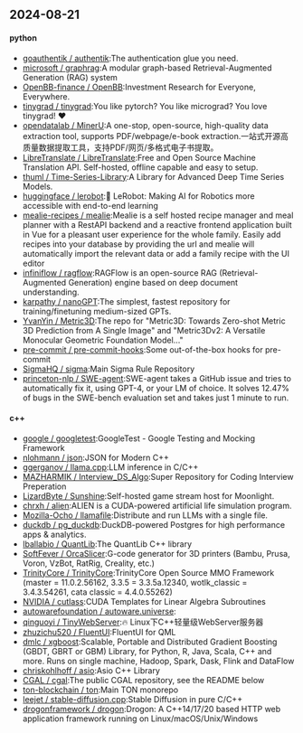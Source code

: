 ## 2024-08-21

#### python
* [goauthentik / authentik](https://github.com/goauthentik/authentik):The authentication glue you need.
* [microsoft / graphrag](https://github.com/microsoft/graphrag):A modular graph-based Retrieval-Augmented Generation (RAG) system
* [OpenBB-finance / OpenBB](https://github.com/OpenBB-finance/OpenBB):Investment Research for Everyone, Everywhere.
* [tinygrad / tinygrad](https://github.com/tinygrad/tinygrad):You like pytorch? You like micrograd? You love tinygrad! ❤️
* [opendatalab / MinerU](https://github.com/opendatalab/MinerU):A one-stop, open-source, high-quality data extraction tool, supports PDF/webpage/e-book extraction.一站式开源高质量数据提取工具，支持PDF/网页/多格式电子书提取。
* [LibreTranslate / LibreTranslate](https://github.com/LibreTranslate/LibreTranslate):Free and Open Source Machine Translation API. Self-hosted, offline capable and easy to setup.
* [thuml / Time-Series-Library](https://github.com/thuml/Time-Series-Library):A Library for Advanced Deep Time Series Models.
* [huggingface / lerobot](https://github.com/huggingface/lerobot):🤗 LeRobot: Making AI for Robotics more accessible with end-to-end learning
* [mealie-recipes / mealie](https://github.com/mealie-recipes/mealie):Mealie is a self hosted recipe manager and meal planner with a RestAPI backend and a reactive frontend application built in Vue for a pleasant user experience for the whole family. Easily add recipes into your database by providing the url and mealie will automatically import the relevant data or add a family recipe with the UI editor
* [infiniflow / ragflow](https://github.com/infiniflow/ragflow):RAGFlow is an open-source RAG (Retrieval-Augmented Generation) engine based on deep document understanding.
* [karpathy / nanoGPT](https://github.com/karpathy/nanoGPT):The simplest, fastest repository for training/finetuning medium-sized GPTs.
* [YvanYin / Metric3D](https://github.com/YvanYin/Metric3D):The repo for "Metric3D: Towards Zero-shot Metric 3D Prediction from A Single Image" and "Metric3Dv2: A Versatile Monocular Geometric Foundation Model..."
* [pre-commit / pre-commit-hooks](https://github.com/pre-commit/pre-commit-hooks):Some out-of-the-box hooks for pre-commit
* [SigmaHQ / sigma](https://github.com/SigmaHQ/sigma):Main Sigma Rule Repository
* [princeton-nlp / SWE-agent](https://github.com/princeton-nlp/SWE-agent):SWE-agent takes a GitHub issue and tries to automatically fix it, using GPT-4, or your LM of choice. It solves 12.47% of bugs in the SWE-bench evaluation set and takes just 1 minute to run.

#### c++
* [google / googletest](https://github.com/google/googletest):GoogleTest - Google Testing and Mocking Framework
* [nlohmann / json](https://github.com/nlohmann/json):JSON for Modern C++
* [ggerganov / llama.cpp](https://github.com/ggerganov/llama.cpp):LLM inference in C/C++
* [MAZHARMIK / Interview_DS_Algo](https://github.com/MAZHARMIK/Interview_DS_Algo):Super Repository for Coding Interview Preperation
* [LizardByte / Sunshine](https://github.com/LizardByte/Sunshine):Self-hosted game stream host for Moonlight.
* [chrxh / alien](https://github.com/chrxh/alien):ALIEN is a CUDA-powered artificial life simulation program.
* [Mozilla-Ocho / llamafile](https://github.com/Mozilla-Ocho/llamafile):Distribute and run LLMs with a single file.
* [duckdb / pg_duckdb](https://github.com/duckdb/pg_duckdb):DuckDB-powered Postgres for high performance apps & analytics.
* [lballabio / QuantLib](https://github.com/lballabio/QuantLib):The QuantLib C++ library
* [SoftFever / OrcaSlicer](https://github.com/SoftFever/OrcaSlicer):G-code generator for 3D printers (Bambu, Prusa, Voron, VzBot, RatRig, Creality, etc.)
* [TrinityCore / TrinityCore](https://github.com/TrinityCore/TrinityCore):TrinityCore Open Source MMO Framework (master = 11.0.2.56162, 3.3.5 = 3.3.5a.12340, wotlk_classic = 3.4.3.54261, cata classic = 4.4.0.55262)
* [NVIDIA / cutlass](https://github.com/NVIDIA/cutlass):CUDA Templates for Linear Algebra Subroutines
* [autowarefoundation / autoware.universe](https://github.com/autowarefoundation/autoware.universe):
* [qinguoyi / TinyWebServer](https://github.com/qinguoyi/TinyWebServer):🔥 Linux下C++轻量级WebServer服务器
* [zhuzichu520 / FluentUI](https://github.com/zhuzichu520/FluentUI):FluentUI for QML
* [dmlc / xgboost](https://github.com/dmlc/xgboost):Scalable, Portable and Distributed Gradient Boosting (GBDT, GBRT or GBM) Library, for Python, R, Java, Scala, C++ and more. Runs on single machine, Hadoop, Spark, Dask, Flink and DataFlow
* [chriskohlhoff / asio](https://github.com/chriskohlhoff/asio):Asio C++ Library
* [CGAL / cgal](https://github.com/CGAL/cgal):The public CGAL repository, see the README below
* [ton-blockchain / ton](https://github.com/ton-blockchain/ton):Main TON monorepo
* [leejet / stable-diffusion.cpp](https://github.com/leejet/stable-diffusion.cpp):Stable Diffusion in pure C/C++
* [drogonframework / drogon](https://github.com/drogonframework/drogon):Drogon: A C++14/17/20 based HTTP web application framework running on Linux/macOS/Unix/Windows
